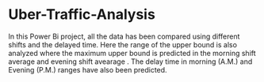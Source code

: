 # Uber-Traffic-Analysis
In this Power Bi project, all the data has been compared using different shifts and the delayed time. Here the range of the upper bound is also analyzed where the maximum upper bound is predicted in the morning shift average  and evening shift avearage . The delay time in morning (A.M.) and Evening (P.M.) ranges have also been predicted.
